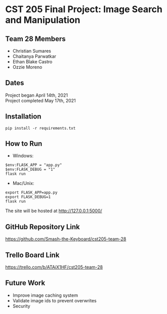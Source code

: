 # CST 205 Final Project: Image Search and Manipulation

## Team 28 Members
 - Christian Sumares
 - Chaitanya Parwatkar
 - Ethan Blake Castro
 - Ozzie Moreno

## Dates
Project began April 14th, 2021\
Project completed May 17th, 2021

## Installation
`pip install -r requirements.txt`

## How to Run
- Windows:
```
$env:FLASK_APP = "app.py"
$env:FLASK_DEBUG = "1"
flask run
```
- Mac/Unix:
```
export FLASK_APP=app.py
export FLASK_DEBUG=1
flask run
```

The site will be hosted at http://127.0.0.1:5000/

## GitHub Repository Link
https://github.com/Smash-the-Keyboard/cst205-team-28

## Trello Board Link
https://trello.com/b/ATAiX1HF/cst205-team-28

## Future Work
 - Improve image caching system
 - Validate image ids to prevent overwrites
 - Security

